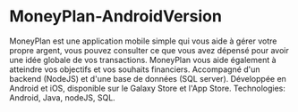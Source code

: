 # MoneyPlan-AndroidVersion
MoneyPlan est une application mobile simple qui vous aide à gérer votre propre argent, vous pouvez consulter ce que vous avez dépensé pour avoir une idée globale de vos transactions. MoneyPlan vous aide également à atteindre vos objectifs et vos souhaits financiers. Accompagné d'un backend (NodeJS) et d'une base de données (SQL server). Développée en Android et iOS, disponible sur le Galaxy Store et l'App Store. Technologies: Android, Java, nodeJS, SQL.

